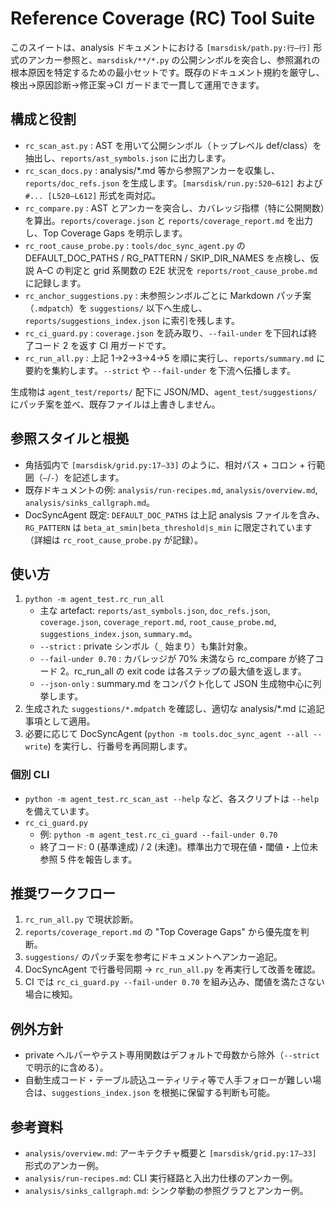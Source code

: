 # Reference Coverage (RC) Tool Suite

このスイートは、analysis ドキュメントにおける `[marsdisk/path.py:行–行]` 形式のアンカー参照と、`marsdisk/**/*.py` の公開シンボルを突合し、参照漏れの根本原因を特定するための最小セットです。既存のドキュメント規約を厳守し、検出→原因診断→修正案→CI ガードまで一貫して運用できます。

## 構成と役割
- `rc_scan_ast.py` : AST を用いて公開シンボル（トップレベル def/class）を抽出し、`reports/ast_symbols.json` に出力します。
- `rc_scan_docs.py` : analysis/*.md 等から参照アンカーを収集し、`reports/doc_refs.json` を生成します。`[marsdisk/run.py:520–612]` および `#... [L520–L612]` 形式を両対応。
- `rc_compare.py` : AST とアンカーを突合し、カバレッジ指標（特に公開関数）を算出。`reports/coverage.json` と `reports/coverage_report.md` を出力し、Top Coverage Gaps を明示します。
- `rc_root_cause_probe.py` : `tools/doc_sync_agent.py` の DEFAULT_DOC_PATHS / RG_PATTERN / SKIP_DIR_NAMES を点検し、仮説 A–C の判定と grid 系関数の E2E 状況を `reports/root_cause_probe.md` に記録します。
- `rc_anchor_suggestions.py` : 未参照シンボルごとに Markdown パッチ案（`.mdpatch`）を `suggestions/` 以下へ生成し、`reports/suggestions_index.json` に索引を残します。
- `rc_ci_guard.py` : `coverage.json` を読み取り、`--fail-under` を下回れば終了コード 2 を返す CI 用ガードです。
- `rc_run_all.py` : 上記 1→2→3→4→5 を順に実行し、`reports/summary.md` に要約を集約します。`--strict` や `--fail-under` を下流へ伝播します。

生成物は `agent_test/reports/` 配下に JSON/MD、`agent_test/suggestions/` にパッチ案を並べ、既存ファイルは上書きしません。

## 参照スタイルと根拠
- 角括弧内で `[marsdisk/grid.py:17–33]` のように、相対パス + コロン + 行範囲（`–`/`-`）を記述します。
- 既存ドキュメントの例: `analysis/run-recipes.md`, `analysis/overview.md`, `analysis/sinks_callgraph.md`。
- DocSyncAgent 既定: `DEFAULT_DOC_PATHS` は上記 analysis ファイルを含み、`RG_PATTERN` は `beta_at_smin|beta_threshold|s_min` に限定されています（詳細は `rc_root_cause_probe.py` が記録）。

## 使い方
1. `python -m agent_test.rc_run_all`  
   - 主な artefact: `reports/ast_symbols.json`, `doc_refs.json`, `coverage.json`, `coverage_report.md`, `root_cause_probe.md`, `suggestions_index.json`, `summary.md`。
   - `--strict` : private シンボル（`_` 始まり）も集計対象。
   - `--fail-under 0.70` : カバレッジが 70% 未満なら rc_compare が終了コード 2。rc_run_all の exit code は各ステップの最大値を返します。
   - `--json-only` : summary.md をコンパクト化して JSON 生成物中心に列挙します。
2. 生成された `suggestions/*.mdpatch` を確認し、適切な analysis/*.md に追記事項として適用。
3. 必要に応じて DocSyncAgent (`python -m tools.doc_sync_agent --all --write`) を実行し、行番号を再同期します。

### 個別 CLI
- `python -m agent_test.rc_scan_ast --help` など、各スクリプトは `--help` を備えています。
- `rc_ci_guard.py`  
  - 例: `python -m agent_test.rc_ci_guard --fail-under 0.70`  
  - 終了コード: 0 (基準達成) / 2 (未達)。標準出力で現在値・閾値・上位未参照 5 件を報告します。

## 推奨ワークフロー
1. `rc_run_all.py` で現状診断。
2. `reports/coverage_report.md` の "Top Coverage Gaps" から優先度を判断。
3. `suggestions/` のパッチ案を参考にドキュメントへアンカー追記。
4. DocSyncAgent で行番号同期 → `rc_run_all.py` を再実行して改善を確認。
5. CI では `rc_ci_guard.py --fail-under 0.70` を組み込み、閾値を満たさない場合に検知。

## 例外方針
- private ヘルパーやテスト専用関数はデフォルトで母数から除外（`--strict` で明示的に含める）。
- 自動生成コード・テーブル読込ユーティリティ等で人手フォローが難しい場合は、`suggestions_index.json` を根拠に保留する判断も可能。

## 参考資料
- `analysis/overview.md`: アーキテクチャ概要と `[marsdisk/grid.py:17–33]` 形式のアンカー例。
- `analysis/run-recipes.md`: CLI 実行経路と入出力仕様のアンカー例。
- `analysis/sinks_callgraph.md`: シンク挙動の参照グラフとアンカー例。
